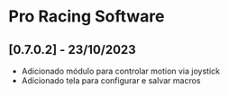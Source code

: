 # Pro Racing Software

## [0.7.0.2] - 23/10/2023

 - Adicionado módulo para controlar motion via joystick
 - Adicionado tela para configurar e salvar macros
